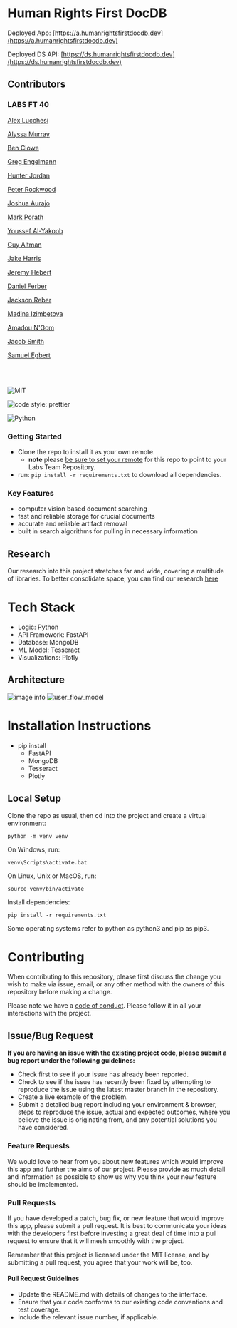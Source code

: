 # Human Rights First DocDB

Deployed App: [https://a.humanrightsfirstdocdb.dev](https://a.humanrightsfirstdocdb.dev)

Deployed DS API: [https://ds.humanrightsfirstdocdb.dev](https://ds.humanrightsfirstdocdb.dev)


## Contributors

### LABS FT 40
[Alex Lucchesi](https://github.com/lucchesia7) 

[Alyssa Murray](https://github.com/dagtag)  

[Ben Clowe](https://github.com/benclowe29)

[Greg Engelmann](https://github.com/engegreg) 

[Hunter Jordan](https://github.com/Hunter-Jordan)

[Peter Rockwood](https://github.com/prockwood)

[Joshua Aurajo](https://github.com/joshua-aurajo)

[Mark Porath](https://github.com/m-rath)

[Youssef Al-Yakoob](https://github.com/yalyakoob)

[Guy Altman](https://github.com/galtman5)

[Jake Harris](https://github.com/theawesomejaik)

[Jeremy Hebert](https://github.com/jhebert1994)

[Daniel Ferber](https://github.com/Daos21912)

[Jackson Reber](https://github.com/JacksonReber)

[Madina Izimbetova](https://github.com/madina-iz)

[Amadou N'Gom](https://github.com/Amadou23)

[Jacob Smith](https://github.com/fleekz)

[Samuel Egbert](https://github.com/Samuel-Egbert31415)


<br>
<br>

![MIT](https://img.shields.io/packagist/l/doctrine/orm.svg)  

![code style: prettier](https://img.shields.io/badge/code_style-prettier-ff69b4.svg?style=flat-square) 

![Python](https://img.shields.io/pypi/pyversions/VS)


### Getting Started
- Clone the repo to install it as your own remote.
  - **note** please [be sure to set your remote](https://help.github.jp/enterprise/2.11/user/articles/changing-a-remote-s-url/) for this repo to point to your Labs Team Repository.
- run: `pip install -r requirements.txt` to download all dependencies.


### Key Features

- computer vision based document searching  
- fast and reliable storage for crucial documents 
- accurate and reliable artifact removal
- built in search algorithms for pulling in necessary information


## Research
Our research into this project stretches far and wide, covering a multitude of libraries. To better consolidate space, you can find our research [here](./assets/research.md)


# Tech Stack

- Logic: Python
- API Framework: FastAPI
- Database: MongoDB
- ML Model: Tesseract
- Visualizations: Plotly

## Architecture

![image info](./assets/DS_structural_diagram_v3.png)
![user_flow_model](./assets/user_flow_diagram.png)

# Installation Instructions

- pip install 
  - FastAPI
  - MongoDB
  - Tesseract
  - Plotly  

## Local Setup
Clone the repo as usual, then cd into the project and create a virtual environment:
```
python -m venv venv
```
On Windows, run:
```
venv\Scripts\activate.bat
```
On Linux, Unix or MacOS, run:
```
source venv/bin/activate
```
Install dependencies:
```
pip install -r requirements.txt
```
Some operating systems refer to python as python3 and pip as pip3.

# Contributing

When contributing to this repository, please first discuss the change you wish to make via issue, email, or any other method with the owners of this repository before making a change.

Please note we have a [code of conduct](./CODE_OF_CONDUCT.md). Please follow it in all your interactions with the project.

## Issue/Bug Request

**If you are having an issue with the existing project code, please submit a bug report under the following guidelines:**

- Check first to see if your issue has already been reported.
- Check to see if the issue has recently been fixed by attempting to reproduce the issue using the latest master branch in the repository.
- Create a live example of the problem.
- Submit a detailed bug report including your environment & browser, steps to reproduce the issue, actual and expected outcomes, where you believe the issue is originating from, and any potential solutions you have considered.

### Feature Requests

We would love to hear from you about new features which would improve this app and further the aims of our project. Please provide as much detail and information as possible to show us why you think your new feature should be implemented.

### Pull Requests

If you have developed a patch, bug fix, or new feature that would improve this app, please submit a pull request. It is best to communicate your ideas with the developers first before investing a great deal of time into a pull request to ensure that it will mesh smoothly with the project.

Remember that this project is licensed under the MIT license, and by submitting a pull request, you agree that your work will be, too.

#### Pull Request Guidelines

- Update the README.md with details of changes to the interface.
- Ensure that your code conforms to our existing code conventions and test coverage.
- Include the relevant issue number, if applicable.
